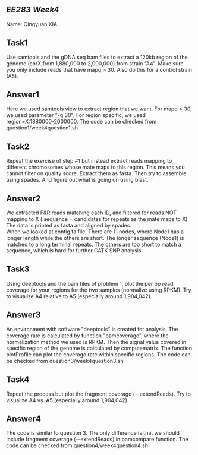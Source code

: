 ## _EE283 Week4_

Name: Qingyuan XIA
## Task1
Use samtools and the gDNA seq bam files to extract a 120kb region of the genome (chrX from 1,880,000 to 2,000,000) from strain “A4”. Make sure you only include reads that have mapq > 30.  Also do this for a control strain (A5).
## Answer1
Here we used samtools view to extract region that we want. For mapq > 30, we used parameter "-q 30". For region specific, we used region=X:1880000-2000000.
The code can be checked from question1/week4question1.sh
## Task2
Repeat the exercise of step #1 but instead extract reads mapping to different chromosomes whose mate maps to this region.  This means you cannot filter on quality score.  Extract them as fasta.  Then try to assemble using spades.  And figure out what is going on using blast.
## Answer2
We extracted F&R reads matching each ID, and filtered for reads NOT mapping to X ( sequence = candidates for repeats as the mate maps to X) 
The data is printed as fasta and aligned by spades.  
When we looked at contig.fa file, There are 11 nodes, where Node1 has a longer length while the others are short. The longer sequence (Node1) is matched to a long terminal repeats. The others are too short to match a sequence, which is hard for further GATK SNP analysis.

## Task3
Using deeptools and the bam files of problem 1, plot the per bp read coverage for your regions for the two samples (normalize using RPKM).  Try to visualize A4 relative to A5 (especially around 1,904,042).  
## Answer3
An environment with software "deeptools" is created for analysis. The coverage rate is calculated by function "bamcoverage", where the normalization method we used is RPKM. Then the signal value covered in specific region of the genome is calculated by computematrix. The function plotProfile can plot the coverage rate within specific regions.
The code can be checked from question3/week4question3.sh
## Task4
Repeat the process but plot the fragment coverage (--extendReads).  Try to visualize A4 vs. A5 (especially around 1,904,042).
## Answer4
The code is similar to question 3. The only difference is that we should include fragment coverage (--extendReads) in bamcompare function.
The code can be checked from question4/week4question4.sh
